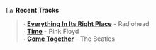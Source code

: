 <!--START_LASTFM_RECENT-->
<a href="https://last.fm" target="_blank"><img src="https://user-images.githubusercontent.com/17434202/215290617-e793598d-d7c9-428f-9975-156db1ba89cc.svg" alt="Last.fm Logo" width="18" height="13"/></a> **Recent Tracks**

> ∙ **[Everything In Its Right Place](https://www.last.fm/music/Radiohead/_/Everything+In+Its+Right+Place)** - Radiohead<br/>
> ∙ **[Time](https://www.last.fm/music/Pink+Floyd/_/Time)** - Pink Floyd<br/>
> ∙ **[Come Together](https://www.last.fm/music/The+Beatles/_/Come+Together)** - The Beatles<br/>
<!--END_LASTFM_RECENT-->